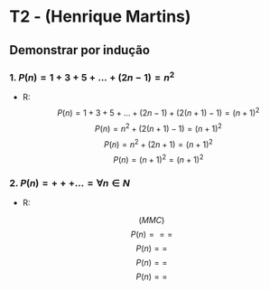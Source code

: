 # T2 - (Henrique Martins)

## Demonstrar por indução

### 1. $P(n) = 1 + 3 + 5 + ... + (2n - 1) = n^2$

- R:
  $$P(n) = 1 + 3 + 5 + ... + (2n - 1) + (2(n + 1) - 1) = (n + 1)^2$$
  $$P(n) = n^2 + (2(n+1) - 1) = (n + 1)^2$$
  $$P(n) = n^2 + (2n+1) = (n + 1)^2$$
  $$P(n) = (n+1)^2 = (n + 1)^2$$

### 2. $P(n) = +++ ... = \forall n \in N$

- R:

$$(MMC)$$
$$P(n) = = =$$
$$P(n) = =$$
$$P(n) = =$$
$$P(n) = =$$
